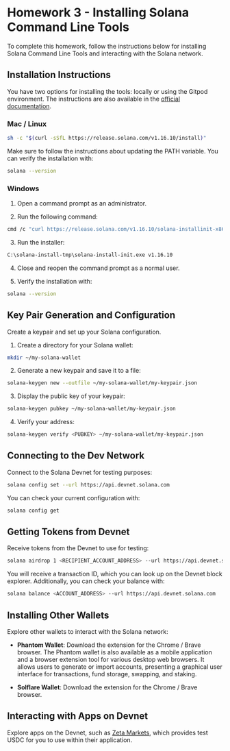 # Homework 3 - Installing Solana Command Line Tools

To complete this homework, follow the instructions below for installing Solana Command Line Tools and interacting with the Solana network.

## Installation Instructions

You have two options for installing the tools: locally or using the Gitpod environment. The instructions are also available in the [official documentation](https://docs.solana.com/cli/install-solana-cli-tools).

### Mac / Linux

```sh
sh -c "$(curl -sSfL https://release.solana.com/v1.16.10/install)"
```

Make sure to follow the instructions about updating the PATH variable. You can verify the installation with:

```sh
solana --version
```

### Windows

1. Open a command prompt as an administrator.

2. Run the following command:

```sh
cmd /c "curl https://release.solana.com/v1.16.10/solana-installinit-x86_64-pc-windows-msvc.exe --output C:\solana-installtmp\solana-install-init.exe --create-dirs"
```

3. Run the installer:

```sh
C:\solana-install-tmp\solana-install-init.exe v1.16.10
```

4. Close and reopen the command prompt as a normal user.

5. Verify the installation with:

```sh
solana --version
```

## Key Pair Generation and Configuration

Create a keypair and set up your Solana configuration.

1. Create a directory for your Solana wallet:

```sh
mkdir ~/my-solana-wallet
```

2. Generate a new keypair and save it to a file:

```sh
solana-keygen new --outfile ~/my-solana-wallet/my-keypair.json
```

3. Display the public key of your keypair:

```sh
solana-keygen pubkey ~/my-solana-wallet/my-keypair.json
```

4. Verify your address:

```sh
solana-keygen verify <PUBKEY> ~/my-solana-wallet/my-keypair.json
```

## Connecting to the Dev Network

Connect to the Solana Devnet for testing purposes:

```sh
solana config set --url https://api.devnet.solana.com
```

You can check your current configuration with:

```sh
solana config get
```

## Getting Tokens from Devnet

Receive tokens from the Devnet to use for testing:

```sh
solana airdrop 1 <RECIPIENT_ACCOUNT_ADDRESS> --url https://api.devnet.solana.com
```

You will receive a transaction ID, which you can look up on the Devnet block explorer. Additionally, you can check your balance with:

```sh
solana balance <ACCOUNT_ADDRESS> --url https://api.devnet.solana.com
```

## Installing Other Wallets

Explore other wallets to interact with the Solana network:

- **Phantom Wallet**: Download the extension for the Chrome / Brave browser. The Phantom wallet is also available as a mobile application and a browser extension tool for various desktop web browsers. It allows users to generate or import accounts, presenting a graphical user interface for transactions, fund storage, swapping, and staking.

- **Solflare Wallet**: Download the extension for the Chrome / Brave browser.

## Interacting with Apps on Devnet

Explore apps on the Devnet, such as [Zeta Markets](https://devnet.zeta.markets/), which provides test USDC for you to use within their application.